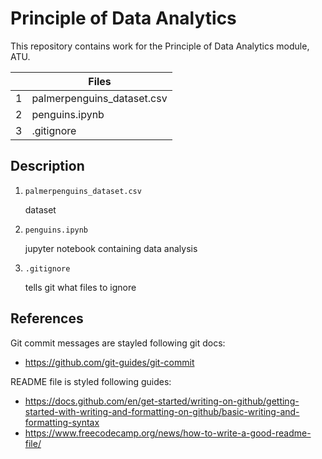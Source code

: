 # Principle of Data Analytics

This repository contains work for the Principle of Data Analytics module, ATU.


|     | Files                            |
|----:|----------------------------------|
|    1| palmerpenguins_dataset.csv       |
|    2| penguins.ipynb                   |
|    3| .gitignore                       | 


## Description

1. `palmerpenguins_dataset.csv`

   dataset

2. `penguins.ipynb`

   jupyter notebook containing data analysis

3. `.gitignore`

   tells git what files to ignore


## References

Git commit messages are stayled following git docs: 
- https://github.com/git-guides/git-commit

README file is styled following guides: 
- https://docs.github.com/en/get-started/writing-on-github/getting-started-with-writing-and-formatting-on-github/basic-writing-and-formatting-syntax
- https://www.freecodecamp.org/news/how-to-write-a-good-readme-file/